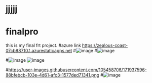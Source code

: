 # jjjjj
# finalpro
this is my final frt project.
#azure link https://zealous-coast-07cb88710.1.azurestaticapps.net
#![image](https://user-images.githubusercontent.com/106801790/171943582-806bcb91-d4b3-4d30-82ca-0d7cfac7055e.png)
#![image](https://user-images.githubusercontent.com/106801790/171943618-5e279bd1-5e41-4de8-a480-2fa1b97c9ba2.png)


#![image](https://user-images.githubusercontent.com/106801790/171943648-99c84fdf-db9f-4855-abd8-8cf1302e2d8d.png)
![image](https://user-images.githubusercontent.com/106801790/171943637-629d88b8-562a-49b5-be32-b831e7cd2d3e.png)

#https://user-images.githubusercontent.com/105458706/171937596-88bfebcb-103e-4d61-afc3-1577ded71341.png
#![image](https://user-images.githubusercontent.com/106801790/171943708-749087c4-c21b-4644-964d-0e91327f96db.png)

#
#
